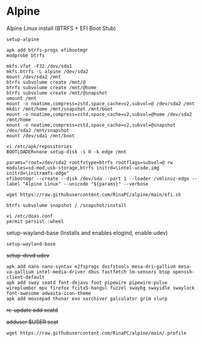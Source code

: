# Alpine
Alpine Linux install (BTRFS + EFI Boot Stub)

```
setup-alpine
```

```
apk add btrfs-progs efibootmgr
modprobe btrfs
```

```
mkfs.vfat -F32 /dev/sda1
mkfs.btrfs -L alpine /dev/sda2
mount /dev/sda2 /mnt
btrfs subvolume create /mnt/@
btrfs subvolume create /mnt/@home
btrfs subvolume create /mnt/@snapshot
umount /mnt
mount -o noatime,compress=zstd,space_cache=v2,subvol=@ /dev/sda2 /mnt
mkdir /mnt/home /mnt/snapshot /mnt/boot
mount -o noatime,compress=zstd,space_cache=v2,subvol=@home /dev/sda2 /mnt/home
mount -o noatime,compress=zstd,space_cache=v2,subvol=@snapshot /dev/sda2 /mnt/snapshot
mount /dev/sda1 /mnt/boot
```

```
vi /etc/apk/repositories
BOOTLOADER=none setup-disk -s 0 -k edge /mnt
```

```
params="root=/dev/sda2 rootfstype=btrfs rootflags=subvol=@ rw modules=sd-mod,usb-storage,btrfs initrd=\intel-ucode.img initrd=\initramfs-edge"
efibootmgr --create --disk /dev/sda --part 1 --loader /vmlinuz-edge --label "Alpine Linux" --unicode "${params}" --verbose
```

```
wget https://raw.githubusercontent.com/RinaPC/alpine/main/efi.sh
```

```
btrfs subvolume snapshot / /snapshot/install
```

```
vi /etc/doas.conf
permit persist :wheel
```

setup-wayland-base (Installs and enables elogind, enable udev)
```
setup-wayland-base
```
<strike>setup-devd udev</strike>

```
apk add nano nano-syntax e2fsprogs dosfstools mesa-dri-gallium mesa-va-gallium intel-media-driver dbus fastfetch lm-sensors btop openssh-client-default
apk add sway seatd font-dejavu foot pipewire pipewire-pulse wireplumber mpv firefox fcitx5-hangul fuzzel swaybg swayidle swaylock font-awesome adwaita-icon-theme
apk add mousepad thunar exo xarchiver galculator grim slurp
```

<strike>rc-update add seatd</strike>

<strike>adduser $USER seat</strike>


```
wget https://raw.githubusercontent.com/RinaPC/alpine/main/.profile
```
